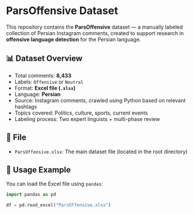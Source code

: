 # ParsOffensive Dataset

This repository contains the **ParsOffensive** dataset — a manually labeled collection of Persian Instagram comments, created to support research in **offensive language detection** for the Persian language.

## 📊 Dataset Overview

- Total comments: **8,433**
- Labels: `Offensive` or `Neutral`
- Format: **Excel file (`.xlsx`)**
- Language: **Persian**
- Source: Instagram comments, crawled using Python based on relevant hashtags
- Topics covered: Politics, culture, sports, current events
- Labeling process: Two expert linguists + multi-phase review

## 🧾 File

- `ParsOffensive.xlsx`: The main dataset file (located in the root directory)

## 🧠 Usage Example

You can load the Excel file using `pandas`:

```python
import pandas as pd

df = pd.read_excel("ParsOffensive.xlsx")
